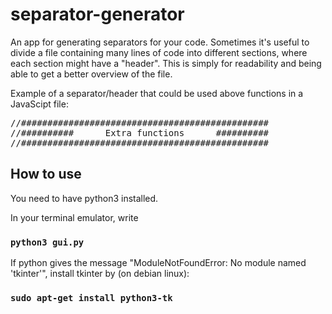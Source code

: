 # separator-generator
An app for generating separators for your code. Sometimes it's useful to divide
a file containing many lines of code into different sections, where each 
section might have a "header". This is simply for readability and being able to 
get a better overview of the file. 

Example of a separator/header that could be used above functions in
a JavaScipt file:

<pre>
//###############################################
//##########      Extra functions      ##########
//###############################################
</pre>

## How to use
You need to have python3 installed.

In your terminal emulator, write
### `python3 gui.py`

If python gives the message "ModuleNotFoundError: No module named 'tkinter'",
install tkinter by (on debian linux):
### `sudo apt-get install python3-tk`